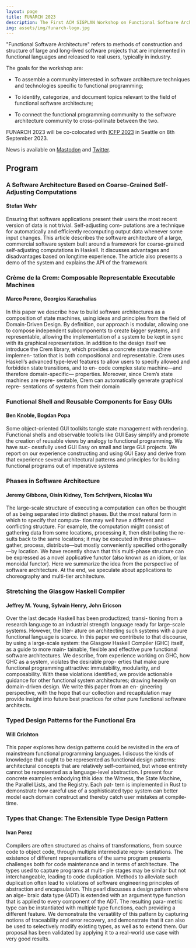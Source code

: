 ```yaml
---
layout: page
title: FUNARCH 2023
description: The First ACM SIGPLAN Workshop on Functional Software Architecture - FP in the Large
img: assets/img/funarch-logo.jpg
---
```


"Functional Software Architecture" refers to methods of construction
and structure of large and long-lived software projects that are
implemented in functional languages and released to real users,
typically in industry.

The goals for the workshop are:

- To assemble a community interested in software architecture
  techniques and technologies specific to functional programming;

- To identify, categorize, and document topics relevant to
  the field of functional software architecture;

- To connect the functional programming community to the software
  architecture community to cross-pollinate between the two.
    
FUNARCH 2023 will be co-colocated with [ICFP 2023](https://icfp23.sigplan.org/)
in Seattle on 8th September 2023.

News is available on [Mastodon](https://discuss.systems/@funarch) and
[Twitter](https://twitter.com/ACMFUNARCH).

## Program

### A Software Architecture Based on Coarse-Grained Self-Adjusting Computations
#### Stefan Wehr

Ensuring that software applications present their users the most
recent version of data is not trivial. Self-adjusting com- putations
are a technique for automatically and efficiently recomputing output
data whenever some input changes. This article describes the software
architecture of a large, commercial software system built around a
framework for coarse-grained self-adjusting computations in
Haskell. It discusses advantages and disadvantages based on longtime
experience. The article also presents a demo of the system and
explains the API of the framework

### Crème de la Crem: Composable Representable Executable Machines
#### Marco Perone, Georgios Karachalias

In this paper we describe how to build software architectures as a
composition of state machines, using ideas and principles from the
field of Domain-Driven Design. By definition, our approach is modular,
allowing one to compose independent subcomponents to create bigger
systems, and representable, allowing the implementation of a system to
be kept in sync with its graphical representation. In addition to the
design itself we introduce the Crem library, which provides a concrete
state machine implemen- tation that is both compositional and
representable. Crem uses Haskell’s advanced type-level features to
allow users to specify allowed and forbidden state transitions, and to
en- code complex state machine—and therefore domain-specific—
properties. Moreover, since Crem’s state machines are repre- sentable,
Crem can automatically generate graphical repre- sentations of systems
from their domain

### Functional Shell and Reusable Components for Easy GUIs
#### Ben Knoble, Bogdan Popa

Some object-oriented GUI toolkits tangle state management with
rendering. Functional shells and observable toolkits like GUI Easy
simplify and promote the creation of reusable views by analogy to
functional programming. We have suc- cessfully used GUI Easy on small
and large GUI projects. We report on our experience constructing and
using GUI Easy and derive from that experience several architectural
patterns and principles for building functional programs out of
imperative systems

### Phases in Software Architecture
#### Jeremy Gibbons, Oisín Kidney, Tom Schrijvers, Nicolas Wu

The large-scale structure of executing a computation can often be
thought of as being separated into distinct phases. But the most
natural form in which to specify that computa- tion may well have a
different and conflicting structure. For example, the computation
might consist of gathering data from some locations, processing it,
then distributing the re- sults back to the same locations; it may be
executed in three phases—gather, process, distribute—but mostly
conveniently specified orthogonally—by location. We have recently
shown that this multi-phase structure can be expressed as a novel
applicative functor (also known as an idiom, or lax monoidal
functor). Here we summarize the idea from the perspective of software
architecture. At the end, we speculate about applications to
choreography and multi-tier architecture.

### Stretching the Glasgow Haskell Compiler
#### Jeffrey M. Young, Sylvain Henry, John Ericson

Over the last decade Haskell has been productized; transi- tioning
from a research language to an industrial strength language ready for
large-scale systems. However, the liter- ature on architecting such
systems with a pure functional language is scarce. In this paper we
contribute to that discourse, by using a large-scale system: the
Glasgow Haskell Compiler (GHC) itself, as a guide to more main-
tainable, flexible and effective pure functional software
architectures. We describe, from experience working on GHC, how GHC as
a system, violates the desirable prop- erties that make pure
functional programming attractive: immutability, modularity, and
composability. With these violations identified, we provide actionable
guidance for other functional system architectures; drawing heavily on
domain-driven design. We write this paper from an en- gineering
perspective, with the hope that our collection and recapitulation may
provide insight into future best practices for other pure functional
software architects.


### Typed Design Patterns for the Functional Era
#### Will Crichton

This paper explores how design patterns could be revisited in the era
of mainstream functional programming languages. I discuss the kinds of
knowledge that ought to be represented as functional design patterns:
architectural concepts that are relatively self-contained, but whose
entirety cannot be represented as a language-level abstraction. I
present four concrete examples embodying this idea: the Witness, the
State Machine, the Parallel Lists, and the Registry. Each pat- tern is
implemented in Rust to demonstrate how careful use of a sophisticated
type system can better model each domain construct and thereby catch
user mistakes at compile-time.

### Types that Change: The Extensible Type Design Pattern
#### Ivan Perez

Compilers are often structured as chains of transformations, from
source code to object code, through multiple intermediate repre-
sentations. The existence of different representations of the same
program presents challenges both for code maintenance and in terms of
architecture. The types used to capture programs at multi- ple stages
may be similar but not interchangeable, leading to code
duplication. Methods to alleviate such duplication often lead to
violations of software engineering principles of abstraction and
encapsulation. This pearl discusses a design pattern where an alge-
braic data type (ADT) is extended with an argument type function that
is applied to every component of the ADT. The resulting para- metric
type can be instantiated with multiple type functions, each providing
a different feature. We demonstrate the versatility of this pattern by
capturing notions of traceability and error recovery, and demonstrate
that it can also be used to selectively modify existing types, as well
as to extend them. Our proposal has been validated by applying it to a
real-world use case with very good results.
